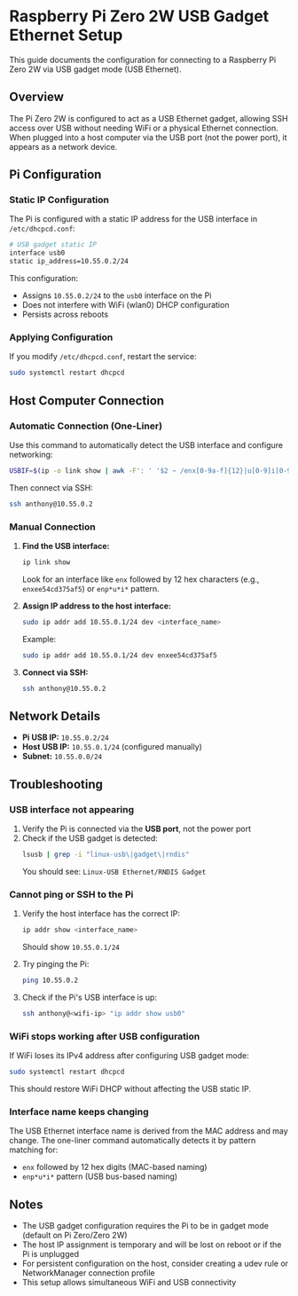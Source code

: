 # Raspberry Pi Zero 2W USB Gadget Ethernet Setup

This guide documents the configuration for connecting to a Raspberry Pi Zero 2W via USB gadget mode (USB Ethernet).

## Overview

The Pi Zero 2W is configured to act as a USB Ethernet gadget, allowing SSH access over USB without needing WiFi or a physical Ethernet connection. When plugged into a host computer via the USB port (not the power port), it appears as a network device.

## Pi Configuration

### Static IP Configuration

The Pi is configured with a static IP address for the USB interface in `/etc/dhcpcd.conf`:

```bash
# USB gadget static IP
interface usb0
static ip_address=10.55.0.2/24
```

This configuration:
- Assigns `10.55.0.2/24` to the `usb0` interface on the Pi
- Does not interfere with WiFi (wlan0) DHCP configuration
- Persists across reboots

### Applying Configuration

If you modify `/etc/dhcpcd.conf`, restart the service:

```bash
sudo systemctl restart dhcpcd
```

## Host Computer Connection

### Automatic Connection (One-Liner)

Use this command to automatically detect the USB interface and configure networking:

```bash
USBIF=$(ip -o link show | awk -F': ' '$2 ~ /enx[0-9a-f]{12}|u[0-9]i[0-9]/ {print $2}' | head -1) && sudo ip addr add 10.55.0.1/24 dev $USBIF && echo "Connected via $USBIF, SSH to 10.55.0.2"
```

Then connect via SSH:

```bash
ssh anthony@10.55.0.2
```

### Manual Connection

1. **Find the USB interface:**
   ```bash
   ip link show
   ```
   Look for an interface like `enx` followed by 12 hex characters (e.g., `enxee54cd375af5`) or `enp*u*i*` pattern.

2. **Assign IP address to the host interface:**
   ```bash
   sudo ip addr add 10.55.0.1/24 dev <interface_name>
   ```

   Example:
   ```bash
   sudo ip addr add 10.55.0.1/24 dev enxee54cd375af5
   ```

3. **Connect via SSH:**
   ```bash
   ssh anthony@10.55.0.2
   ```

## Network Details

- **Pi USB IP:** `10.55.0.2/24`
- **Host USB IP:** `10.55.0.1/24` (configured manually)
- **Subnet:** `10.55.0.0/24`

## Troubleshooting

### USB interface not appearing

1. Verify the Pi is connected via the **USB port**, not the power port
2. Check if the USB gadget is detected:
   ```bash
   lsusb | grep -i "linux-usb\|gadget\|rndis"
   ```
   You should see: `Linux-USB Ethernet/RNDIS Gadget`

### Cannot ping or SSH to the Pi

1. Verify the host interface has the correct IP:
   ```bash
   ip addr show <interface_name>
   ```
   Should show `10.55.0.1/24`

2. Try pinging the Pi:
   ```bash
   ping 10.55.0.2
   ```

3. Check if the Pi's USB interface is up:
   ```bash
   ssh anthony@<wifi-ip> "ip addr show usb0"
   ```

### WiFi stops working after USB configuration

If WiFi loses its IPv4 address after configuring USB gadget mode:

```bash
sudo systemctl restart dhcpcd
```

This should restore WiFi DHCP without affecting the USB static IP.

### Interface name keeps changing

The USB Ethernet interface name is derived from the MAC address and may change. The one-liner command automatically detects it by pattern matching for:
- `enx` followed by 12 hex digits (MAC-based naming)
- `enp*u*i*` pattern (USB bus-based naming)

## Notes

- The USB gadget configuration requires the Pi to be in gadget mode (default on Pi Zero/Zero 2W)
- The host IP assignment is temporary and will be lost on reboot or if the Pi is unplugged
- For persistent configuration on the host, consider creating a udev rule or NetworkManager connection profile
- This setup allows simultaneous WiFi and USB connectivity
